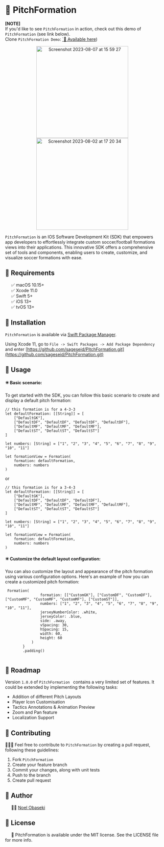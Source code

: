 #  💎 PitchFormation
**[NOTE]**  
If you'd like to see `PitchFormation` in action, check out this demo of `PitchFormation` (see link below).  
Clone `PitchFormation Demo`: [`📲 Available here](https://github.com/sageseid/PitchFormationDemo))  


<p align="center">
  <img width="300" alt="Screenshot 2023-08-07 at 15 59 27" src="https://github.com/sageseid/iOS-Developer-Portfolio/assets/20171941/d4afdaba-8eb2-4463-9f99-0900fffe741b">
 <img width="300" alt="Screenshot 2023-08-02 at 17 20 34" src="https://github.com/sageseid/PitchFormation/assets/20171941/8363a2d3-7fdb-4881-a78f-014d5981987c">

</p>

`PitchFormation` is an IOS Software Development Kit (SDK) that empowers app developers to effortlessly integrate custom soccer/football formations views into their applications. 
This innovative SDK offers a comprehensive set of tools and components, enabling users to create, customize, and visualize soccer formations with ease.


## 💎 Requirements

&nbsp;&nbsp;&nbsp;&nbsp;&nbsp;✅ macOS 10.15+  
&nbsp;&nbsp;&nbsp;&nbsp;&nbsp;✅ Xcode 11.0  
&nbsp;&nbsp;&nbsp;&nbsp;&nbsp;✅ Swift 5+  
&nbsp;&nbsp;&nbsp;&nbsp;&nbsp;✅ iOS 13+  
&nbsp;&nbsp;&nbsp;&nbsp;&nbsp;✅ tvOS 13+

## 💎 Installation

`PitchFormation` is available via [Swift Package Manager](https://swift.org/package-manager).

Using Xcode 11, go to `File -> Swift Packages -> Add Package Dependency` and enter [https://github.com/sageseid/PitchFormation.git](https://github.com/sageseid/PitchFormation.git)  

## 💎 Usage

#### ✴️ Basic scenario:  

To get started with the SDK, you can follow this basic scenario to create and display a default pitch formation:

```
// this formation is for a 4-3-3
let defaultFormation: [[String]] = [
    ["DefaultGK"],
    ["DefaultDF", "DefaultDF", "DefaultDF", "DefaultDF"],
    ["DefaultMF", "DefaultMF", "DefaultMF"],
    ["DefaultST", "DefaultST", "DefaultST"]
]

let numbers: [String] = ["1", "2", "3", "4", "5", "6", "7", "8", "9", "10", "11"]

let formationView = Formation(
    formation: defaultFormation,
    numbers: numbers
)
```

or 

```
// this formation is for a 3-4-3
let defaultFormation: [[String]] = [
    ["DefaultGK"],
    ["DefaultDF", "DefaultDF", "DefaultDF"],
    ["DefaultMF", "DefaultMF", "DefaultMF", "DefaultMF"],
    ["DefaultST", "DefaultST", "DefaultST"]
]

let numbers: [String] = ["1", "2", "3", "4", "5", "6", "7", "8", "9", "10", "11"]

let formationView = Formation(
    formation: defaultFormation,
    numbers: numbers
)
```



#### ✴️ Customize the default layout configuration:

You can also customize the layout and appearance of the pitch formation using various configuration options. Here's an example of how you can create a customized pitch formation:


```
 Formation(
                formation: [["CustomGK"], ["CustomDF", "CustomDF"], ["CustomMF", "CustomMF", "CustomMF"], ["CustomST"]],
                numbers: ["1", "2", "3", "4", "5", "6", "7", "8", "9", "10", "11"],
                jerseyNumberColor: .white,
                jerseyColor: .blue,
                side: .away,
                vSpacing: 30,
                hSpacing: 15,
                width: 60,
                height: 60
            )
        }
        .padding()
        
 ```       

## 💎 Roadmap 

Version `1.0.0` of `PitchFormation ` contains a very limited set of features. It could be extended by implementing the following tasks:

- Addition of different Pitch Layouts
- Player Icon Customisation 
- Tactics Annotations & Animation Preview
- Zoom and Pan feature
- Localization Support


## 💎 Contributing

👨🏻‍🔧 Feel free to contribute to `PitchFormation` by creating a pull request, following these guidelines:

1. Fork `PitchFormation`
2. Create your feature branch
3. Commit your changes, along with unit tests
4. Push to the branch
5. Create pull request


## 💎 Author

&nbsp;&nbsp;&nbsp;&nbsp;&nbsp;👨‍💻 [Noel Obaseki](https://github.com/karolkulesza) 


## 💎 License

&nbsp;&nbsp;&nbsp;&nbsp;&nbsp;📄 PitchFormation is available under the MIT license. See the LICENSE file for more info.
